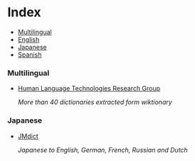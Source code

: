 Index
===

* [Multilingual](#multilingual)
* [English](#english)
* [Japanese](#japanese)
* [Spanish](#spanish)


### Multilingual

* [Human Language Technologies Research Group](http://hlt.sztaki.hu/resources/index.html)
  
  *More than 40 dictionaries extracted form wiktionary*

### Japanese

* [JMdict](http://www.edrdg.org/jmdict/j_jmdict.html)

  *Japanese to English, German, French, Russian and Dutch*
